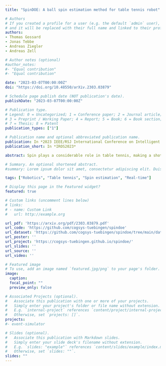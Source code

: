 ```yaml
---
title: "SpinDOE: A ball spin estimation method for table tennis robot"

# Authors
# If you created a profile for a user (e.g. the default `admin` user), write the username (folder name) here 
# and it will be replaced with their full name and linked to their profile.
authors:
- Thomas Gossard
- Jonas Tebbe
- Andreas Ziegler
- Andreas Zell

# Author notes (optional)
#author_notes:
#- "Equal contribution"
#- "Equal contribution"

date: "2023-03-07T00:00:00Z"
doi: "https://doi.org/10.48550/arXiv.2303.03879"

# Schedule page publish date (NOT publication's date).
publishDate: "2023-03-07T00:00:00Z"

# Publication type.
# Legend: 0 = Uncategorized; 1 = Conference paper; 2 = Journal article;
# 3 = Preprint / Working Paper; 4 = Report; 5 = Book; 6 = Book section;
# 7 = Thesis; 8 = Patent
publication_types: ["1"]

# Publication name and optional abbreviated publication name.
publication: In *2023 IEEE/RSJ International Conference on Intelligent Robots (IROS)*
publication_short: In *IROS2023*

abstract: Spin plays a considerable role in table tennis, making a shot’s trajectory harder to read and predict. However, the spin is challenging to measure because of the ball’s high velocity and the magnitude of the spin values. Existing methods either require extremely high framerate cameras or are unreliable because they use the ball’s logo, which may not always be visible. Because of this, many table tennis-playing robots ignore the spin, which severely limits their capabilities. This paper proposes an easily implementable and reliable spin estimation method. We developed a dotted-ball orientation estimation (DOE) method, that can then be used to estimate the spin. The dots are first localized on the image using a CNN and then identified using geometric hashing. The spin is finally regressed from the estimated orientations. Using our algorithm, the ball’s orientation can be estimated with a mean error of 2.4&deg; and the spin estimation has an relative error lower than 1%. Spins up to 175 rps are measurable with a camera of 350 fps in real time. Using our method, we generated a dataset of table tennis ball trajectories with position and spin, available on our project page.

# Summary. An optional shortened abstract.
#summary: Lorem ipsum dolor sit amet, consectetur adipiscing elit. Duis posuere tellus ac convallis placerat. Proin tincidunt magna sed ex sollicitudin condimentum.

tags: ["Robotics", "Table tennis", "Spin estimation", "Real-time"]

# Display this page in the Featured widget?
featured: true

# Custom links (uncomment lines below)
# links:
# - name: Custom Link
#   url: http://example.org

url_pdf: 'https://arxiv.org/pdf/2303.03879.pdf'
url_code: 'https://github.com/cogsys-tuebingen/spindoe'
url_dataset: 'https://github.com/cogsys-tuebingen/spindoe/tree/main/data/trajectories'
url_poster: ''
url_project: 'https://cogsys-tuebingen.github.io/spindoe/'
url_slides: ''
url_source: ''
url_video: ''

# Featured image
# To use, add an image named `featured.jpg/png` to your page's folder. 
image:
  caption: 
  focal_point: ""
  preview_only: false

# Associated Projects (optional).
#   Associate this publication with one or more of your projects.
#   Simply enter your project's folder or file name without extension.
#   E.g. `internal-project` references `content/project/internal-project/index.md`.
#   Otherwise, set `projects: []`.
projects:
#- event-simulator

# Slides (optional).
#   Associate this publication with Markdown slides.
#   Simply enter your slide deck's filename without extension.
#   E.g. `slides: "example"` references `content/slides/example/index.md`.
#   Otherwise, set `slides: ""`.
slides: ""
---
```


